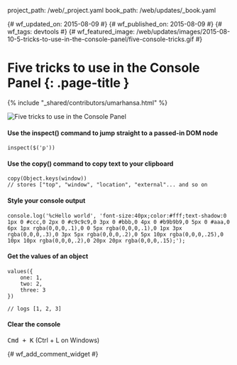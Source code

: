 project_path: /web/_project.yaml
book_path: /web/updates/_book.yaml

{# wf_updated_on: 2015-08-09 #}
{# wf_published_on: 2015-08-09 #}
{# wf_tags: devtools #}
{# wf_featured_image: /web/updates/images/2015-08-10-5-tricks-to-use-in-the-console-panel/five-console-tricks.gif #}

# Five tricks to use in the Console Panel {: .page-title }

{% include "_shared/contributors/umarhansa.html" %}


<img src="/web/updates/images/2015-08-10-5-tricks-to-use-in-the-console-panel/five-console-tricks.gif" alt="Five tricks to use in the Console Panel">

#### Use the inspect() command to jump straight to a passed-in DOM node


    inspect($('p'))
    

#### Use the copy() command to copy text to your clipboard


    copy(Object.keys(window))
    // stores ["top", "window", "location", "external"... and so on
    

#### Style your console output


    console.log('%cHello world', 'font-size:40px;color:#fff;text-shadow:0 1px 0 #ccc,0 2px 0 #c9c9c9,0 3px 0 #bbb,0 4px 0 #b9b9b9,0 5px 0 #aaa,0 6px 1px rgba(0,0,0,.1),0 0 5px rgba(0,0,0,.1),0 1px 3px rgba(0,0,0,.3),0 3px 5px rgba(0,0,0,.2),0 5px 10px rgba(0,0,0,.25),0 10px 10px rgba(0,0,0,.2),0 20px 20px rgba(0,0,0,.15);');
    

#### Get the values of an object


    values({
        one: 1,
        two: 2,
        three: 3
    })
    
    // logs [1, 2, 3]
    

#### Clear the console

<kbd class="kbd">Cmd + K</kbd> (Ctrl + L on Windows)


{# wf_add_comment_widget #}
